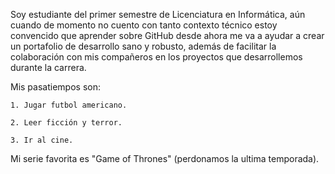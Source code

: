 Soy estudiante del primer semestre de Licenciatura en Informática, aún cuando de momento no cuento con tanto contexto técnico estoy convencido que aprender sobre GitHub desde ahora me va a ayudar a crear un portafolio de desarrollo sano y robusto, además de facilitar la colaboración con mis compañeros en los proyectos que desarrollemos durante la carrera.

Mis pasatiempos son: 

    1. Jugar futbol americano.

    2. Leer ficción y terror.

    3. Ir al cine.


Mi serie favorita es "Game of Thrones" (perdonamos la ultima temporada).